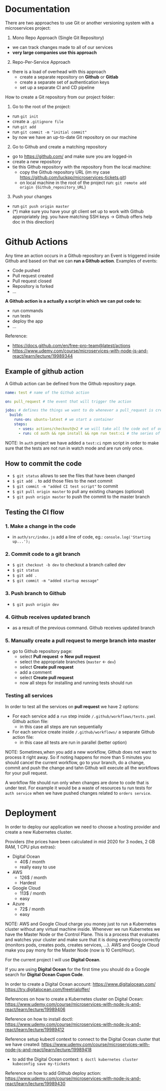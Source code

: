 # Documentation

There are two approaches to use Git or another versioning system with a microservices project:

1. Mono Repo Approach (Single Git Repository)

- we can track changes made to all of our services
- **very large companies use this approach**

2. Repo-Per-Service Approach

- there is a load of overhead with this approach
  - create a separate repository on **Github** or **Gitlab**
  - create a separate set of authentication keys
  - set up a separate CI and CD pipeline

How to create a Git repository from our project folder:

1. Go to the root of the project:

- run `git init`
- create a `.gitignore file`
- run `git add`
- run `git commit -m "initial commit"`
- by now we have an up-to-date Git repository on our machine

2. Go to Github and create a matching repository

- go to https://github.com/ and make sure you are logged-in
- create a new repository
- tie this Github repository with the repository from the local machine:
  - copy the Github repository URL (im my case https://github.com/luckpp/microservices-tickets.git)
  - on local machine in the root of the project run: `git remote add origin {Github_repository_URL}`

3. Push your changes

- run `git push origin master`
- (\*) make sure you have your git client set up to work with Github appropriately (eg. you have matching SSH keys -> Github offers help doc in this direction)

# Github Actions

Any time an action occurs in a Github repository an Event is triggered inside Github and based on that we can **run a Github action**. Examples of events:

- Code pushed
- Pull request created
- Pull request closed
- Repository is forked
- ...

**A Github action is a actually a script in which we can put code to:**

- run commands
- run tests
- deploy the app
- ...

Reference:

- https://docs.github.com/en/free-pro-team@latest/actions
- https://www.udemy.com/course/microservices-with-node-js-and-react/learn/lecture/19989344

## Example of github action

A Github action can be defined from the Github repository page.

```yaml
name: test # name of the Github action

on: pull_request # the event that will trigger the action

jobs: # defines the things we want to do whenever a pull_request is created, reopened or updated
  build:
    runs-on: ubuntu-latest # we start a container
    steps:
      - uses: actions/checkout@v2 # we will take all the code out of our project
      - run: cd auth && npm install && npm run test:ci # the series of commands that will run inside of our project
```

NOTE: In `auth` project we have added a `test:ci` npm script in order to make sure that the tests are not run in watch mode and are run only once.

## How to commit the code

- `$ git status` allows to see the files that have been changed
- `$ git add .` to add those files to the next commit
- `$ git commit -m "added CI test script"` to commit
- `$ git pull origin master` to pull any existing changes (optional)
- `$ git push origin master` to push the commit to the master branch

## Testing the CI flow

### 1. Make a change in the code

- in `auth/src/index.js` add a line of code, eg.: `console.log('Starting up...');`

### 2. Commit code to a git branch

- `$ git checkout -b dev` to checkout a branch called dev
- `$ git status`
- `$ git add .`
- `$ git commit -m "added startup message"`

### 3. Push branch to Github

- `$ git push origin dev`

### 4. Github receives updated branch

- as a result of the previous command. Github receives updated branch

### 5. Manually create a pull request to merge branch into master

- go to Github repository page:
  - select **Pull request -> New pull request**
  - select the appropriate branches (`master` <- `dev`)
  - select **Create pull request**
  - add a comment
  - select **Create pull request**
  - now all steps for installing and running tests should run

### Testing all services

In order to test all the services on **pull request** we have 2 options:

- For each service add a `run` step inside `/.github/workflows/tests.yaml` Github action file:
  - in this case all steps are run sequentially
- For each service create inside `/.github/workflows/` a separate Github action file:
  - in this case all tests are run in parallel (better option)

NOTE: Sometimes,when you add a new workflow, Github does not want to process it right away. So if noting happens for more than 5 minutes you should cancel the current workflow, go to your branch, do a change, commit and push the change and tahn Github will execute all the workflows for your pull request.

A workflow file should run only when changes are done to code that is under test. For example it would be a waste of resources tu run tests for `auth service` when we have pushed changes related to `orders service`.

# Deployment

In order to deploy our application we need to choose a hosting provider and create a new Kubernetes cluster.

Providers (the prices have been calculated in mid 2020 for 3 nodes, 2 GB RAM, 1 CPU plus extras):

- Digital Ocean
  - 40\$ / month
  - really easy to use
- AWS
  - 126\$ / month
  - Hardest
- Google Cloud
  - 113\$ / month
  - easy
- Azure
  - 72\$ / month
  - easy

NOTE: AWS and Google Cloud charge you money just to run a Kubernetes cluster without any virtual machine inside. Whenever we run Kubernetes we have the Master Node or the Control Plane. This is a process that evaluates and watches your cluster and make sure that it is doing everything correctly (monitors pods, creates pods, creates services, ...). AWS and Google Cloud make you pay mony for the Master Node (now is 10 Cent/Hour).

For the current project I will use **Digital Ocean**.

If you are using **Digital Ocean** for the first time you should do a Google search for **Digital Ocean Cupon Code**.

In order to create a Digital Ocean account:
https://www.digitalocean.com/
https://try.digitalocean.com/freetrialoffer/

References on how to create a Kubernetes cluster on Digital Ocean:
https://www.udemy.com/course/microservices-with-node-js-and-react/learn/lecture/19989406

Reference on how to install doctl:
https://www.udemy.com/course/microservices-with-node-js-and-react/learn/lecture/19989412

Reference setup kubectl context to connect to the Digital Ocean cluster that we have created:
https://www.udemy.com/course/microservices-with-node-js-and-react/learn/lecture/19989418

- to add the Digital Ocean context: `$ doctl kubernetes cluster kubeconfig save my-tickets`

Reference on how to add Github deploy action:
https://www.udemy.com/course/microservices-with-node-js-and-react/learn/lecture/19989430
